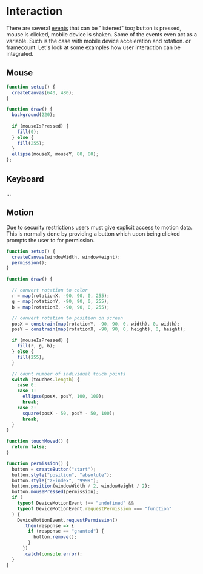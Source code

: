 # Interaction

There are several [events](https://p5js.org/reference/#group-Events) that can be "listened" too; button is pressed, mouse is clicked, mobile device is shaken. Some of the events even act as a variable. Such is the case with mobile device acceleration and rotation. or framecount. Let's look at some examples how user interaction can be integrated.

## Mouse

```javascript
function setup() {
  createCanvas(640, 480);
}

function draw() {
  background(220);
  
  if (mouseIsPressed) {
    fill(0);
  } else {
    fill(255);
  }
  ellipse(mouseX, mouseY, 80, 80);
};
```

## Keyboard

…

## Motion

Due to security restrictions users must give explicit access to motion data. This is normally done by providing a button which upon being clicked prompts the user to for permission.

```javascript
function setup() {
  createCanvas(windowWidth, windowHeight);
  permission();
}

function draw() {

  // convert rotation to color
  r = map(rotationX, -90, 90, 0, 255);
  g = map(rotationY, -90, 90, 0, 255);
  b = map(rotationZ, -90, 90, 0, 255);

  // convert rotation to position on screen
  posX = constrain(map(rotationY, -90, 90, 0, width), 0, width);
  posY = constrain(map(rotationX, -90, 90, 0, height), 0, height);

  if (mouseIsPressed) {
    fill(r, g, b);
  } else {
    fill(255);
  }

  // count number of individual touch points
  switch (touches.length) {
    case 0:
    case 1:
      ellipse(posX, posY, 100, 100);
      break;
    case 2:
      square(posX - 50, posY - 50, 100);
      break;
  }
}

function touchMoved() {
  return false;
}

function permission() {
  button = createButton("start");
  button.style("position", "absolute");
  button.style("z-index", "9999");
  button.position(windowWidth / 2, windowHeight / 2);
  button.mousePressed(permission);
  if (
    typeof DeviceMotionEvent !== "undefined" &&
    typeof DeviceMotionEvent.requestPermission === "function"
  ) {
    DeviceMotionEvent.requestPermission()
      .then(response => {
        if (response == "granted") {
          button.remove();
        }
      })
      .catch(console.error);
  }
}
```

